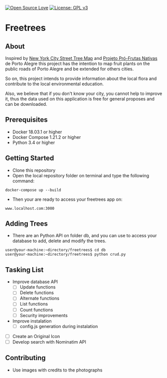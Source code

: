 [![Open Source Love](https://badges.frapsoft.com/os/v2/open-source.svg?v=103)](https://github.com/ellerbrock/open-source-badges/)
[![License: GPL v3](https://img.shields.io/badge/License-GPL%20v3-blue.svg)](https://www.gnu.org/licenses/gpl-3.0)

# Freetrees

## About

Inspired by [New York City Street Tree Map](https://tree-map.nycgovparks.org/) and [Projeto Pró-Frutas Nativas](http://frutaspoa.inga.org.br/) de Porto Alegre this project has the intention to map fruit plants on the public roads of Porto Alegre and be extended for others cities.

So on, this project intends to provide information about the local flora and contribute to the local environmental education. 

Also, we believe that if you don't know your city, you cannot help to improve it, thus the data used on this application is free for general proposes and can be downloaded.

## Prerequisites

- Docker 18.03.1 or higher
- Docker Compose 1.21.2 or higher
- Python 3.4 or higher

## Getting Started

- Clone this repository
- Open the local repository folder on terminal and type the following command:

```
docker-compose up --build
```
- Then your are ready to access your freetrees app on:
```
www.localhost.com:3000
```

## Adding Trees

- There are an Python API on folder db, and you can use to access your database to add, delete and modify the trees.
 ```
user@your-machine:~directory/freetrees$ cd db
user@your-machine:~directory/freetrees$ python crud.py
```

## Tasking List

- Improve database API
	- [ ] Update functions
	- [ ] Delete functions
	- [ ] Alternate functions
	- [ ] List functions
	- [ ] Count functions
	- [ ] Security improvements
- Improve instalation
	- [ ] config.js generation during instalation
- [ ] Create an Original Icon
- [ ] Develop search with Nominatim API

## Contributing

- Use images with credits to the photographs